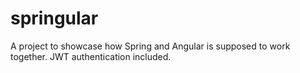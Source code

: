 # springular
A project to showcase how Spring and Angular is supposed to work together. JWT authentication included.
